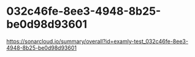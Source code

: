 # 032c46fe-8ee3-4948-8b25-be0d98d93601
https://sonarcloud.io/summary/overall?id=examly-test_032c46fe-8ee3-4948-8b25-be0d98d93601
